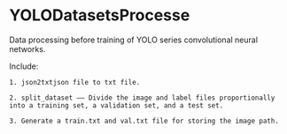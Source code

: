 # YOLODatasetsProcesse

Data processing before training of YOLO series convolutional neural networks. 

Include: 

    1. json2txtjson file to txt file.

    2. split_dataset —— Divide the image and label files proportionally into a training set, a validation set, and a test set.

    3. Generate a train.txt and val.txt file for storing the image path.
